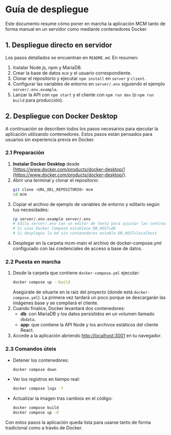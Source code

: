 # Guía de despliegue

Este documento resume cómo poner en marcha la aplicación MCM tanto de forma manual en un servidor como mediante contenedores Docker.

## 1. Despliegue directo en servidor

Los pasos detallados se encuentran en `README.md`. En resumen:

1. Instalar Node.js, npm y MariaDB.
2. Crear la base de datos `mcm` y el usuario correspondiente.
3. Clonar el repositorio y ejecutar `npm install` en `server` y `client`.
4. Configurar las variables de entorno en `server/.env` siguiendo el ejemplo `server/.env.example`.
5. Lanzar la API con `npm start` y el cliente con `npm run dev` (o `npm run build` para producción).

## 2. Despliegue con Docker Desktop

A continuación se describen todos los pasos necesarios para ejecutar la aplicación utilizando contenedores. Estos pasos están pensados para usuarios sin experiencia previa en Docker.

### 2.1 Preparación

1. **Instalar Docker Desktop** desde [https://www.docker.com/products/docker-desktop/](https://www.docker.com/products/docker-desktop/).
2. Abrir una terminal y clonar el repositorio:
   ```bash
   git clone <URL_DEL_REPOSITORIO> mcm
   cd mcm
   ```
3. Copiar el archivo de ejemplo de variables de entorno y editarlo según tus necesidades:
   ```bash
   cp server/.env.example server/.env
   # Edita server/.env con un editor de texto para ajustar las contraseñas
   # Si usas Docker Compose establece DB_HOST=db
   # Si desplegas la bd sin contenedores estable DB_HOST=localhost
   ```
4. Desplegar en la carpeta mcm-main el archivo de docker-compose.yml configurado con las credenciales de acceso a base de datos.

### 2.2 Puesta en marcha

1. Desde la carpeta que contiene `docker-compose.yml` ejecutar:
   ```bash
   docker compose up --build
   ```
   Asegúrate de situarte en la raíz del proyecto (donde está `docker-compose.yml`).
   La primera vez tardará un poco porque se descargarán las imágenes base y se compilará el cliente.
2. Cuando finalice, Docker levantará dos contenedores:
   - **db**: con MariaDB y los datos persistidos en un volumen llamado `dbdata`.
   - **app**: que contiene la API Node y los archivos estáticos del cliente React.
3. Accede a la aplicación abriendo [http://localhost:3001](http://localhost:3001) en tu navegador.

### 2.3 Comandos úteis

- Detener los contenedores:
  ```bash
  docker compose down
  ```
- Ver los registros en tiempo real:
  ```bash
  docker compose logs -f
  ```
- Actualizar la imagen tras cambios en el código:
  ```bash
  docker compose build
  docker compose up -d
  ```

Con estos pasos la aplicación queda lista para usarse tanto de forma tradicional como a través de Docker.
